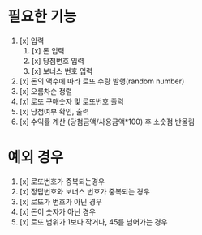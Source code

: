 # 필요한 기능

1. [x] 입력
   1. [x] 돈 입력
   2. [x] 당첨번호 입력
   3. [x] 보너스 번호 입력
2. [x] 돈의 액수에 따라 로또 수량 발행(random number)
3. [x] 오름차순 정렬
4. [x] 로또 구매숫자 및 로또번호 출력
5. [x] 당첨여부 확인, 출력
6. [x] 수익률 계산 (당첨금액/사용금액\*100) 후 소숫점 반올림

# 예외 경우

1. [x] 로또번호가 중복되는경우
2. [x] 정답번호와 보너스 번호가 중복되는 경우
3. [x] 로또가 번호가 아닌 경우
4. [x] 돈이 숫자가 아닌 경우
5. [x] 로또 범위가 1보다 작거나, 45를 넘어가는 경우
